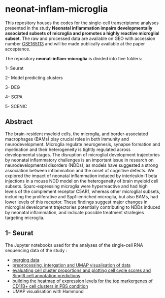 # neonat-inflam-microglia


This repository houses the codes for the single-cell transcriptome analyses presented in the study **Neonatal inflammation impairs developmentally associated subsets of microglia and promotes a highly reactive microglial subset**. The raw and processed data are available on GEO with accession number [GSE165113](https://www.ncbi.nlm.nih.gov/geo/query/acc.cgi?acc=GSE165113) and will be made publically available at the paper acceptance. 

The repository **neonat-inflam-microglia** is divided into five folders: 

1- Seurat

2- Model predicting clusters 

3- DEG

4- SCPA

5- SCENIC


## Abstract

The brain-resident myeloid cells, the microglia, and border-associated macrophages (BAMs) play crucial roles in both immunity and neurodevelopment. Microglia regulate neurogenesis, synapse formation and myelination and their heterogeneity is tightly regulated across developmental stages. The disruption of microglial development trajectories by neonatal inflammatory challenges is an important issue in research on neurodevelopmental disorders (NDDs), as models have suggested a strong association between inflammation and the onset of cognitive defects. We explored the impact of neonatal inflammation induced by interleukin-1 beta injections in a mouse NDD model on the heterogeneity of brain myeloid cell subsets. Sparc-expressing microglia were hyperreactive and had high levels of the complement receptor C5AR1, whereas other microglial subsets, including the proliferative and Spp1-enriched microglia, but also BAMs, had lower levels of this receptor. These findings suggest major changes in microglial development trajectories potentially contributing to NDDs induced by neonatal inflammation, and indicate possible treatment strategies targeting microglia.

## 1- Seurat
The Jupyter notebooks used for the analyses of the single-cell RNA sequencing data of the study :
- [merging data](https://github.com/Goultard59/microglia_paper_2024/blob/main/Seurat/merge_data.ipynb)
- [preprocessing, intergation and UMAP visualisation of data](https://github.com/Goultard59/microglia_paper_2024/blob/main/Seurat/microglia_preprocess.ipynb)
- [evaluating cell cluster proportions and plotting cell cycle scores and SinglR cell annotation predictions](https://github.com/Goultard59/microglia_paper_2024/blob/main/Seurat/main_plot.ipynb)
- [building the heatmap of expression levels for the top markergenes of CD11B+ cell clusters in PBS condition](https://github.com/Goultard59/microglia_paper_2024/blob/main/Seurat/microglia_HeatMap.ipynb)
- UMAP visualisation with Hammond  

